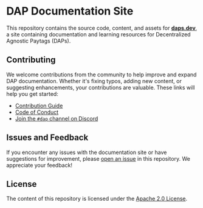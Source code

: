# DAP Documentation Site

This repository contains the source code, content, and assets for [**daps.dev**](https://daps.dev),
a site containing documentation and learning resources for Decentralized Agnostic Paytags (DAPs).

## Contributing

We welcome contributions from the community to help improve and expand DAP documentation. Whether
it's fixing typos, adding new content, or suggesting enhancements, your contributions are valuable.
These links will help you get started:

* [Contribution Guide](./CONTRIBUTING.md)
* [Code of Conduct](./CODE_OF_CONDUCT.md)
* [Join the `#dap` channel on Discord](https://discord.gg/tbd)

## Issues and Feedback

If you encounter any issues with the documentation site or have suggestions for improvement, please
[open an issue](https://github.com/TBD54566975/daps.dev/issues) in this repository. We appreciate
your feedback!

## License

The content of this repository is licensed under the [Apache 2.0 License](LICENSE).
